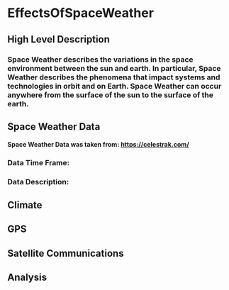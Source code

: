 # EffectsOfSpaceWeather
## High Level Description
### Space Weather describes the variations in the space environment between the sun and earth. In particular, Space Weather describes the phenomena that impact systems and technologies in orbit and on Earth. Space Weather can occur anywhere from the surface of the sun to the surface of the earth. 
## Space Weather Data
#### Space Weather Data was taken from: https://celestrak.com/
### Data Time Frame: 
### Data Description: 
## Climate
## GPS
## Satellite Communications
## Analysis
